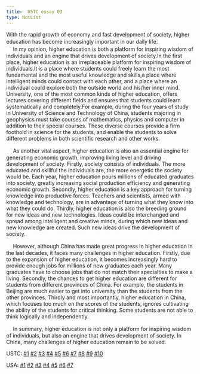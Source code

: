```yaml
---
title:  USTC essay 03
type: NotList
---
```


With the rapid growth of economy and fast development of society, higher education has become increasingly important in our daily life.
　  
　 In my opinion, higher education is both a platform for inspiring wisdom of individuals and an engine that drives development of society.In the first place, higher education is an irreplaceable platform for inspiring wisdom of individuals.It is a place where students could freely learn the most fundamental and the most useful knowledge and skills,a place where intelligent minds could contact with each other, and a place where an individual could explore both the outside world and his/her inner mind. University, one of the most common kinds of higher education, offers lectures covering different fields and ensures that students could learn systematically and completely.For example, during the four years of study in University of Science and Technology of China, students majoring in geophysics must take courses of mathematics, physics and computer in addition to their special courses. These diverse courses provide a firm foothold in science for the students, and enable the students to solve different problems in both scientific research and other works.

　  As another vital aspect, higher education is also an essential engine for generating economic growth, improving living level and driving development of society. Firstly, society consists of individuals. The more educated and skillful the individuals are, the more energetic the society would be. Each year, higher education pours millions of educated graduates into society, greatly increasing social production efficiency and generating economic growth. Secondly, higher education is a key approach for turning knowledge into productive forces. Teachers and scientists, armed with knowledge and technology, are in advantage of turning what they know into what they could do. Thirdly, higher education is also the breeding ground for new ideas and new technologies. Ideas could be interchanged and spread among intelligent and creative minds, during which new ideas and new knowledge are created. Such new ideas drive the development of society.

　  However, although China has made great progress in higher education in the last decades, it faces many challenges in higher education. Firstly, due to the expansion of higher education, it becomes increasingly hard to provide enough jobs for millions of new graduates each year. Many graduates have to choose jobs that do not match their specialties to make a living. Secondly, the chances to get higher education are different for students from different provinces of China. For example, the students in Beijing are much easier to get into university than the students from the other provinces. Thirdly and most importantly, higher education in China, which focuses too much on the scores of the students, ignores cultivating the ability of the students for critical thinking. Some students are not able to think logically and independently.

　  In summary, higher education is not only a platform for inspiring wisdom of individuals, but also an engine that drives development of society. In China, many challenges of higher education remain to be solved.

USTC: [\#1](/meeting/highereducation/ustc1) [\#2](/meeting/highereducation/ustc2) [\#3](/meeting/highereducation/ustc3) [\#4](/meeting/highereducation/ustc4) [\#5](/meeting/highereducation/ustc5) [\#6](/meeting/highereducation/ustc6)  [\#7](/meeting/highereducation/ustc7)  [\#8](/meeting/highereducation/ustc8) [\#9](/meeting/highereducation/ustc9) [\#10](/meeting/highereducation/ustc10)

USA: [\#1](/meeting/highereducation/usa1) [\#2](/meeting/highereducation/usa2) [\#3](/meeting/highereducation/usa3) [\#4](/meeting/highereducation/usa4) [\#5](/meeting/highereducation/usa5)  [\#6](/meeting/highereducation/usa6) [\#7](/meeting/highereducation/usa7)        
